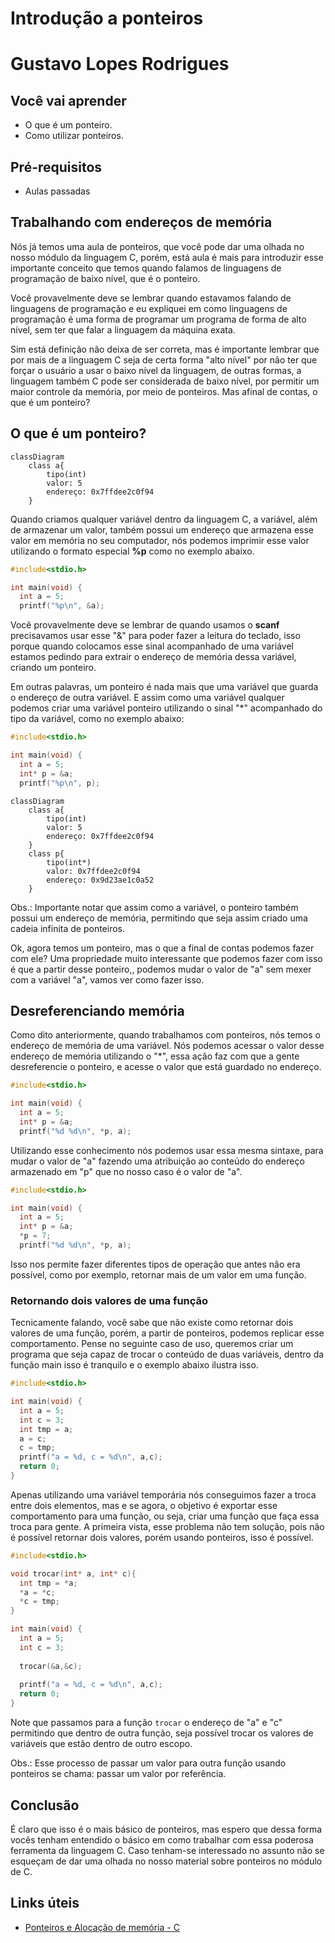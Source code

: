# Introdução a ponteiros

# Gustavo Lopes Rodrigues

## Você vai aprender

- O que é um ponteiro.
- Como utilizar ponteiros.

## Pré-requisitos

- Aulas passadas

## Trabalhando com endereços de memória

Nós já temos uma aula de ponteiros, que você pode dar uma olhada no nosso módulo da linguagem C, porém, está aula é mais para introduzir esse importante conceito que temos quando falamos de linguagens de programação de baixo nível, que é o ponteiro.

Você provavelmente deve se lembrar quando estavamos falando de linguagens de programação e eu expliquei em como linguagens de programação é uma forma de programar um programa de forma de alto nível, sem ter que falar a linguagem da máquina exata. 

Sim está definição não deixa de ser correta, mas é importante lembrar que por mais de a linguagem C seja de certa forma "alto nível" por não ter que forçar o usuário a usar o baixo nível da linguagem, de outras formas, a linguagem também C pode ser considerada de baixo nível, por permitir um maior controle da memória, por meio de ponteiros. Mas afinal de contas, o que é um ponteiro?

## O que é um ponteiro?

```mermaid
classDiagram
    class a{
        tipo(int)
        valor: 5
        endereço: 0x7ffdee2c0f94
    }
``` 

Quando criamos qualquer variável dentro da linguagem C, a variável, além de armazenar um valor, também possui um endereço que armazena esse valor em memória no seu computador, nós podemos imprimir esse valor utilizando o formato especial **%p** como no exemplo abaixo.

```c
#include<stdio.h>

int main(void) {
  int a = 5;
  printf("%p\n", &a);
```

Você provavelmente deve se lembrar de quando usamos o **scanf** precisavamos usar esse "&" para poder fazer a leitura do teclado, isso porque quando colocamos esse sinal acompanhado de uma variável estamos pedindo para extrair o endereço de memória dessa variável, criando um ponteiro.

Em outras palavras, um ponteiro é nada mais que uma variável que guarda o endereço de outra variável. E assim como uma variável qualquer podemos criar uma variável ponteiro utilizando o sinal \"\*\" acompanhado do tipo da variável, como no exemplo abaixo:

```c
#include<stdio.h>

int main(void) {
  int a = 5;
  int* p = &a;
  printf("%p\n", p);
```

```mermaid
classDiagram
    class a{
        tipo(int)
        valor: 5
        endereço: 0x7ffdee2c0f94
    }
    class p{
        tipo(int*)
        valor: 0x7ffdee2c0f94
        endereço: 0x9d23ae1c0a52
    }
``` 

Obs.: Importante notar que assim como a variável, o ponteiro também possui um endereço de memória, permitindo que seja assim criado uma cadeia infinita de ponteiros.

Ok, agora temos um ponteiro, mas o que a final de contas podemos fazer com ele? Uma propriedade muito interessante que podemos fazer com isso é que a partir desse ponteiro,, podemos mudar o valor de "a" sem mexer com a variável "a", vamos ver como fazer isso.

## Desreferenciando memória

Como dito anteriormente, quando trabalhamos com ponteiros, nós temos o endereço de memória de uma variável. Nós podemos acessar o valor desse endereço de memória utilizando o \"\*\", essa ação faz com que a gente desreferencie o ponteiro, e acesse o valor que está guardado no endereço.

```c
#include<stdio.h>

int main(void) {
  int a = 5;
  int* p = &a;
  printf("%d %d\n", *p, a);
```

Utilizando esse conhecimento nós podemos usar essa mesma sintaxe, para mudar o valor de "a" fazendo uma atribuição ao conteúdo do endereço armazenado em "p" que no nosso caso é o valor de "a".

```c
#include<stdio.h>

int main(void) {
  int a = 5;
  int* p = &a;
  *p = 7;
  printf("%d %d\n", *p, a);
```

Isso nos permite fazer diferentes tipos de operação que antes não era possível, como por exemplo, retornar mais de um valor em uma função.

### Retornando dois valores de uma função

Tecnicamente falando, você sabe que não existe como retornar dois valores de uma função, porém, a partir de ponteiros, podemos replicar esse comportamento. Pense no seguinte caso de uso, queremos criar um programa que seja capaz de trocar o conteúdo de duas variáveis, dentro da função main isso é tranquilo e o exemplo abaixo ilustra isso.

```c
#include<stdio.h>

int main(void) {
  int a = 5;
  int c = 3;
  int tmp = a;
  a = c;
  c = tmp;
  printf("a = %d, c = %d\n", a,c);
  return 0;
}
``` 

Apenas utilizando uma variável temporária nós conseguimos fazer a troca entre dois elementos, mas e se agora, o objetivo é exportar esse comportamento para uma função, ou seja, criar uma função que faça essa troca para gente. A primeira vista, esse problema não tem solução, pois não é possível retornar dois valores, porém usando ponteiros, isso é possível.

```c
#include<stdio.h>

void trocar(int* a, int* c){
  int tmp = *a;
  *a = *c;
  *c = tmp;
}

int main(void) {
  int a = 5;
  int c = 3;
  
  trocar(&a,&c);
  
  printf("a = %d, c = %d\n", a,c);
  return 0;
}
```

Note que passamos para a função ```trocar``` o endereço de "a" e "c" permitindo que dentro de outra função, seja possível trocar os valores de variáveis que estão dentro de outro escopo.

Obs.: Esse processo de passar um valor para outra função usando ponteiros se chama: passar um valor por referência.

## Conclusão

É claro que isso é o mais básico de ponteiros, mas espero que dessa forma vocês tenham entendido o básico em como trabalhar com essa poderosa ferramenta da linguagem C. Caso tenham-se interessado no assunto não se esqueçam de dar uma olhada no nosso material sobre ponteiros no módulo de C.

## Links úteis

- [Ponteiros e Alocação de memória - C](https://github.com/Programando-o-Mundo/Microfundamentos-AEDs/blob/main/C/ponteiro/Ponteiro-e-aloca%C3%A7%C3%A3o-de-mem%C3%B3ria.md)
